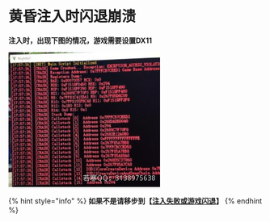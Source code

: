 # 黄昏注入时闪退崩溃

**注入时，出现下图的情况，游戏需要设置DX11**

****![](<../../.gitbook/assets/image (9) (1) (1) (1).png>)****

{% hint style="info" %}
**如果不是请移步到【**[**注入失败或游戏闪退**](https://ruohandocs-1.gitbook.io/ruo-han-jiao-cheng-wiki/solve)**】**
{% endhint %}
